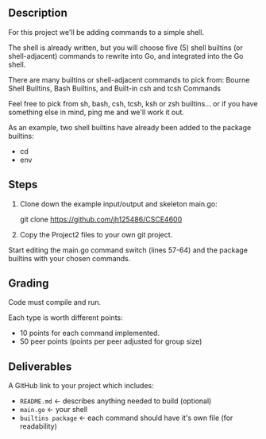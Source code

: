 ## Description

For this project we'll be adding commands to a simple shell. 

The shell is already written, but you will choose five (5) shell builtins (or shell-adjacent) commands to rewrite into Go, and integrated into the Go shell.

There are many builtins or shell-adjacent commands to pick from: Bourne Shell Builtins, Bash Builtins, and Built-in csh and tcsh Commands

Feel free to pick from sh, bash, csh, tcsh, ksh or zsh builtins... or if you have something else in mind, ping me and we'll work it out.

As an example, two shell builtins have already been added to the package builtins:

- cd
- env

## Steps

1. Clone down the example input/output and skeleton main.go:

    git clone https://github.com/jh125486/CSCE4600
 
2. Copy the Project2 files to your own git project.

Start editing the main.go command switch (lines 57-64) and the package builtins with your chosen commands.

## Grading

Code must compile and run.

Each type is worth different points:

- 10 points for each command implemented.
- 50 peer points (points per peer adjusted for group size)

## Deliverables

A GitHub link to your project which includes:

- `README.md` <- describes anything needed to build (optional)
- `main.go` <- your shell
- `builtins package` <- each command should have it's own file (for readability)
